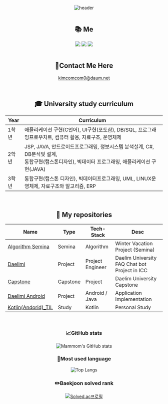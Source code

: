<div align="center">
  
![header](https://capsule-render.vercel.app/api?type=waving&color=0:BBFBD7,100:D2D1FF&height=300&section=header&text=Welcome&fontSize=90&animation=fadeIn&fontAlignY=38&desc=Mammom%20Github&descAlignY=51&descAlign=62 )
<br /><br />
  
  
## :books: Me
  
  <img src="https://img.shields.io/badge/Kotlin-7F52FF?style=flat-square&logo=kotlin&logoColor=white"/>
  <img src="https://img.shields.io/badge/Java-007396?style=flat-square&logo=java&logoColor=white"/>
  <img src="https://img.shields.io/badge/android-3DDC84?style=flat-square&logo=android&logoColor=white"/>
  
  <br />
  <br />
  
  ## :postbox:Contact Me Here
  kimcomcom0@daum.net
  

  
  <br />
  
##  :mortar_board: University study curriculum

| Year |Curriculum|
| ------ |----------- |
| 1학년 | 애플리케이션 구현(C언어), UI구현(포토샵), DB/SQL, 프로그래밍프로우차트, 컴퓨터 활용, 자료구조, 운영체제|
| 2학년 | JSP, JAVA, 안드로이드프로그래밍, 정보시스템 분석설계, C#, DB분석및 설계, <br>통합구현(캡스톤디자인), 빅데이터 프로그래밍, 애플리케이션 구현(JAVA)|
| 3학년 | 통합구현(캡스톤 디자인), 빅데이터프로그래밍, UML, LINUX운영체제, 자료구조와 알고리즘, ERP|

  
  <br />
  
  ## :memo: My repositories
  
|Name|Type|Tech-Stack|Desc|
|---|---|---|---|
|[Algorithm Semina](https://github.com/Mammom/Algorithm_Semina)|Semina|Algorithm|Winter Vacation Project (Semina)|
|[Daelimi](https://github.com/Mammom/Daelimi-Main-)|Project|Project Engineer|Daelim University FAQ Chat bot Project in ICC|
|[Capstone](https://github.com/Mammom/capstone)|Capstone|Project|Daelim University Capstone|
|[Daelimi Android](https://github.com/Mammom/Daelimi-Android-)|Project|Android / Java|Application Implementation|
|[Kotlin(Andorid)_TIL](https://github.com/Mammom/Android-Kotlin-)|Study|Kotlin|Personal Study|

  <br />
  
  ###  :chart_with_upwards_trend:GitHub stats
  ![Mammom's GitHub stats](https://github-readme-stats.vercel.app/api?username=Mammom&show_icons=true&theme=radical)

  ###  :dizzy:Most used language
  ![Top Langs](https://github-readme-stats.vercel.app/api/top-langs/?username=Mammom&layout=Demo&theme=radical)
  
  ###  :pencil2:Baekjoon solved rank
  [![Solved.ac프로필](http://mazassumnida.wtf/api/v2/generate_badge?boj=kimcomcom)](https://solved.ac/kimcomcom) 
  
</div>
